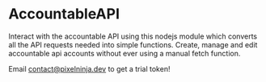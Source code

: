 # AccountableAPI
Interact with the accountable API using this nodejs module which converts all the API requests needed into simple functions. Create, manage and edit accountable api accounts without ever using a manual fetch function.

Email contact@pixelninja.dev to get a trial token!
